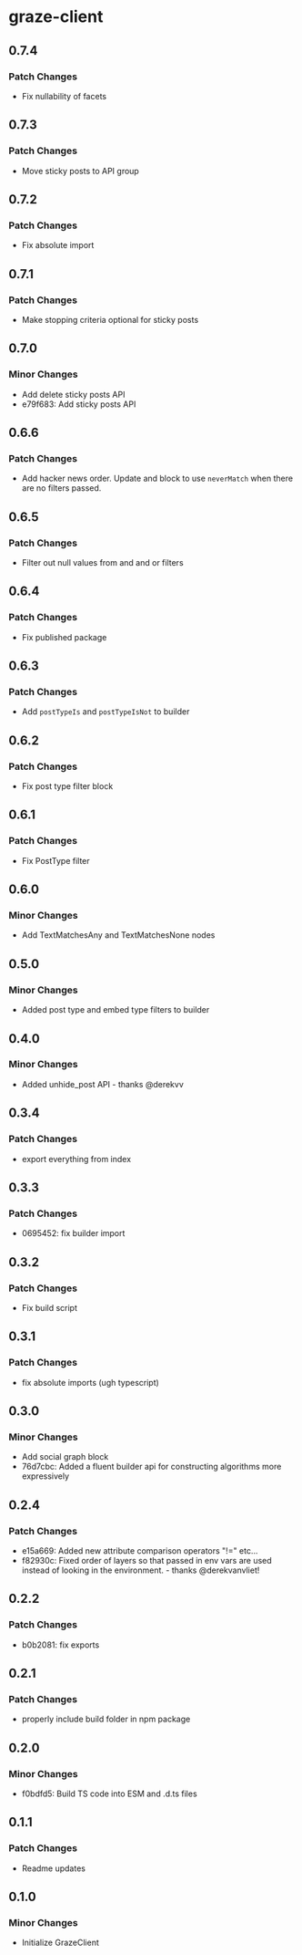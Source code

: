 # graze-client

## 0.7.4

### Patch Changes

- Fix nullability of facets

## 0.7.3

### Patch Changes

- Move sticky posts to API group

## 0.7.2

### Patch Changes

- Fix absolute import

## 0.7.1

### Patch Changes

- Make stopping criteria optional for sticky posts

## 0.7.0

### Minor Changes

- Add delete sticky posts API
- e79f683: Add sticky posts API

## 0.6.6

### Patch Changes

- Add hacker news order.
  Update and block to use `neverMatch` when there are no filters passed.

## 0.6.5

### Patch Changes

- Filter out null values from and and or filters

## 0.6.4

### Patch Changes

- Fix published package

## 0.6.3

### Patch Changes

- Add `postTypeIs` and `postTypeIsNot` to builder

## 0.6.2

### Patch Changes

- Fix post type filter block

## 0.6.1

### Patch Changes

- Fix PostType filter

## 0.6.0

### Minor Changes

- Add TextMatchesAny and TextMatchesNone nodes

## 0.5.0

### Minor Changes

- Added post type and embed type filters to builder

## 0.4.0

### Minor Changes

- Added unhide_post API - thanks @derekvv

## 0.3.4

### Patch Changes

- export everything from index

## 0.3.3

### Patch Changes

- 0695452: fix builder import

## 0.3.2

### Patch Changes

- Fix build script

## 0.3.1

### Patch Changes

- fix absolute imports (ugh typescript)

## 0.3.0

### Minor Changes

- Add social graph block
- 76d7cbc: Added a fluent builder api for constructing algorithms more expressively

## 0.2.4

### Patch Changes

- e15a669: Added new attribute comparison operators "!=" etc...
- f82930c: Fixed order of layers so that passed in env vars are used instead of looking in the environment. - thanks @derekvanvliet!

## 0.2.2

### Patch Changes

- b0b2081: fix exports

## 0.2.1

### Patch Changes

- properly include build folder in npm package

## 0.2.0

### Minor Changes

- f0bdfd5: Build TS code into ESM and .d.ts files

## 0.1.1

### Patch Changes

- Readme updates

## 0.1.0

### Minor Changes

- Initialize GrazeClient
